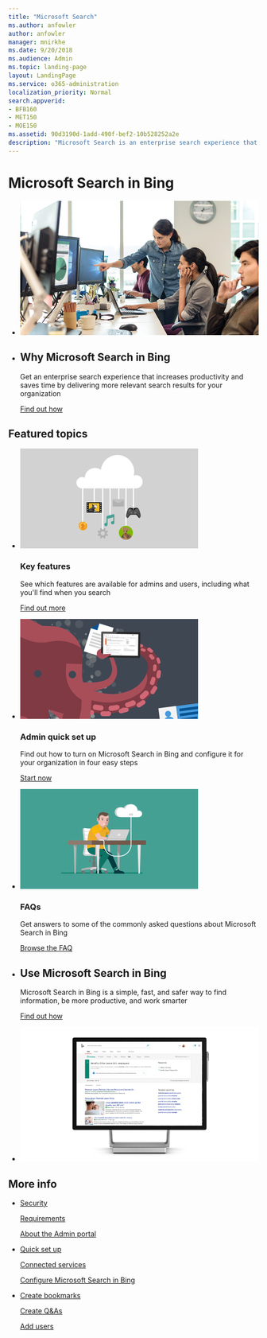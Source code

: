 ```yaml
---
title: "Microsoft Search"
ms.author: anfowler
author: anfowler
manager: mnirkhe
ms.date: 9/20/2018
ms.audience: Admin
ms.topic: landing-page
layout: LandingPage
ms.service: o365-administration
localization_priority: Normal
search.appverid:
- BFB160
- MET150
- MOE150
ms.assetid: 90d3190d-1add-490f-bef2-10b528252a2e
description: "Microsoft Search is an enterprise search experience that increases productivity and saves time by delivering more relevant search results for your organization"
---
```

# Microsoft Search in Bing

<ul class="panelContent cardsW cols cols2">
    <li>
        <div class="cardSize">
            <div class="cardPadding">
                <div class="card">
                    <div class="cardImageOuter">
                        <div class="cardImage">
                            <img src="media/a40fcb56-f0f9-4924-ae36-eb0a370665e3.png" alt="People in an office, one pointing at something on a screen." />
                        </div>
                    </div>
                    <div class="cardText">
                    </div>
                </div>
            </div>
        </div>
    </li>
    <li>
        <div class="cardSize">
            <div class="cardPadding">
                <div class="card">
                    <div class="cardText">
                        <h2>Why Microsoft Search in Bing</h2>
                        <p>Get an enterprise search experience that increases productivity and saves time by delivering more relevant search results for your organization</p>
                        <p><a href="overview/why-microsoft-search.md">Find out how</a></p>
                    </div>
                </div>
            </div>
        </div>
    </li>
</ul>

<h2>Featured topics</h2>

<ul class="panelContent cardsW">
    <li>
        <div class="cardSize">
            <div class="cardPadding">
                <div class="card">
                    <div class="cardImageOuter">
                        <div class="cardImage">
                            <img src="media/651172f9-f9b6-4fbe-89f3-8adf6450cd7f.png" alt="Microsoft Search in Bing features" />
                        </div>
                    </div>
                    <div class="cardText">
                        <h3>Key features</h3>
                        <p>See which features are available for admins and users, including what you'll find when you search</p>
                        <p><a href="overview/features.md">Find out more</a></p>
                    </div>
                </div>
            </div>
        </div>
    </li>
    <li>
        <div class="cardSize">
            <div class="cardPadding">
                <div class="card">
                    <div class="cardImageOuter">
                        <div class="cardImage">
                            <img src="media/60a078b4-166d-42f4-a3b9-91c04c9001f0.png" alt="Admin quick set up" />
                        </div>
                    </div>
                    <div class="cardText">
                        <h3>Admin quick set up</h3>
                        <p>Find out how to turn on Microsoft Search in Bing and configure it for your organization in four easy steps</p>
                        <p><a href="setup/quick-set-up.md">Start now</a></p>
                    </div>
                </div>
            </div>
        </div>
    </li>
    <li>
        <div class="cardSize">
            <div class="cardPadding">
                <div class="card">
                    <div class="cardImageOuter">
                        <div class="cardImage">
                            <img src="media/d696a83a-6322-477a-befd-4ad102b8204d.png" alt="Frequently asked questions about Microsoft Search in Bing" />
                        </div>
                    </div>
                    <div class="cardText">
                        <h3>FAQs</h3>
                        <p>Get answers to some of the commonly asked questions about Microsoft Search in Bing</p>
                        <p><a href="faqs.md">Browse the FAQ</a></p>
                    </div>
                </div>
            </div>
        </div>
    </li>
</ul>

<ul class="panelContent cardsW cols cols2">
    <li>
        <div class="cardSize">
            <div class="cardPadding">
                <div class="card">
                    <div class="cardText">
                        <h2>Use Microsoft Search in Bing</h2>
                        <p>Microsoft Search in Bing is a simple, fast, and safer way to find information, be more productive, and work smarter</p>
                        <p><a href="use/use-microsoft-search.md">Find out how</a></p>
                    </div>
                </div>
            </div>
        </div>
    </li>
    <li>
        <div class="cardSize">
            <div class="cardPadding">
                <div class="card">
                    <div class="cardImageOuter">
                        <div class="cardImage">
                            <img src="media/c8456838-c6db-41f7-9e84-eebfd9c5b0b8.png" alt="How work results appear on Bing" />
                        </div>
                    </div>
                    <div class="cardText">
                    </div>
                </div>
            </div>
        </div>
    </li>
</ul>

<h2>More info</h2>
<ul class="panelContent cardsW">
    <li>
        <div class="cardSize">
            <div class="cardPadding">
                <div class="card">
                    <div class="cardText">
                        <p><a href="overview/security.md">Security</a></p>
                        <p><a href="overview/requirements.md">Requirements</a></p>  
                        <p><a href="overview/about-the-admin-portal.md">About the Admin portal</a></p>
                    </div>
                </div>
            </div>
        </div>
    </li>
    <li>
        <div class="cardSize">
            <div class="cardPadding">
                <div class="card">
                    <div class="cardText">
                        <p><a href="setup/quick-set-up.md">Quick set up</a></p>
                        <p><a href="overview/connected-services.md">Connected services</a></p>
                        <p><a href="setup/setup.md">Configure Microsoft Search in Bing</a></p>
                    </div>
                </div>
            </div>
        </div>
    </li>
    <li>
        <div class="cardSize">
            <div class="cardPadding">
                <div class="card">
                    <div class="cardText">
                        <p><a href="bookmarks/create-bookmarks.md">Create bookmarks</a></p>
                        <p><a href="qas/create-qas.md">Create Q&As</a></p>
                        <p><a href="setup/add-users.md">Add users</a></p>
                    </div>
                </div>
            </div>
        </div>
    </li>
</ul>  